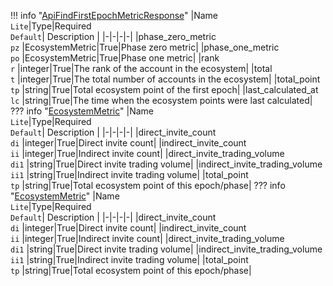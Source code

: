 !!! info "[ApiFindFirstEpochMetricResponse](/../../schemas/api_find_first_epoch_metric_response)"
    |Name<br>`Lite`|Type|Required<br>`Default`| Description |
    |-|-|-|-|
    |phase_zero_metric<br>`pz` |EcosystemMetric|True|Phase zero metric|
    |phase_one_metric<br>`po` |EcosystemMetric|True|Phase one metric|
    |rank<br>`r` |integer|True|The rank of the account in the ecosystem|
    |total<br>`t` |integer|True|The total number of accounts in the ecosystem|
    |total_point<br>`tp` |string|True|Total ecosystem point of the first epoch|
    |last_calculated_at<br>`lc` |string|True|The time when the ecosystem points were last calculated|
    ??? info "[EcosystemMetric](/../../schemas/ecosystem_metric)"
        |Name<br>`Lite`|Type|Required<br>`Default`| Description |
        |-|-|-|-|
        |direct_invite_count<br>`di` |integer|True|Direct invite count|
        |indirect_invite_count<br>`ii` |integer|True|Indirect invite count|
        |direct_invite_trading_volume<br>`di1` |string|True|Direct invite trading volume|
        |indirect_invite_trading_volume<br>`ii1` |string|True|Indirect invite trading volume|
        |total_point<br>`tp` |string|True|Total ecosystem point of this epoch/phase|
    ??? info "[EcosystemMetric](/../../schemas/ecosystem_metric)"
        |Name<br>`Lite`|Type|Required<br>`Default`| Description |
        |-|-|-|-|
        |direct_invite_count<br>`di` |integer|True|Direct invite count|
        |indirect_invite_count<br>`ii` |integer|True|Indirect invite count|
        |direct_invite_trading_volume<br>`di1` |string|True|Direct invite trading volume|
        |indirect_invite_trading_volume<br>`ii1` |string|True|Indirect invite trading volume|
        |total_point<br>`tp` |string|True|Total ecosystem point of this epoch/phase|
